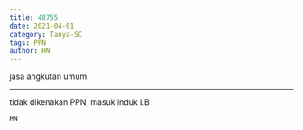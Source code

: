 ```yaml
---
title: 48755
date: 2021-04-01
category: Tanya-SC
tags: PPN
author: HN
---
```


jasa angkutan umum

---

tidak dikenakan PPN, masuk induk I.B

`HN`
